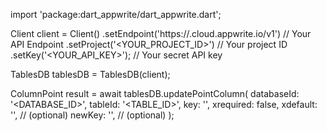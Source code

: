 import 'package:dart_appwrite/dart_appwrite.dart';

Client client = Client()
    .setEndpoint('https://<REGION>.cloud.appwrite.io/v1') // Your API Endpoint
    .setProject('<YOUR_PROJECT_ID>') // Your project ID
    .setKey('<YOUR_API_KEY>'); // Your secret API key

TablesDB tablesDB = TablesDB(client);

ColumnPoint result = await tablesDB.updatePointColumn(
    databaseId: '<DATABASE_ID>',
    tableId: '<TABLE_ID>',
    key: '',
    xrequired: false,
    xdefault: '', // (optional)
    newKey: '', // (optional)
);
